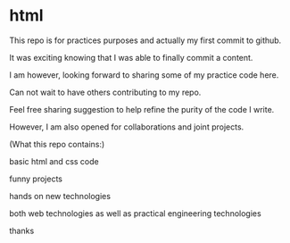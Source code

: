 # html

This repo is for practices purposes and actually my first commit to github.

It was exciting knowing that I was able to finally commit a content.

I am however, looking forward to sharing some of my practice code here.

Can not wait to have others contributing to my repo.

Feel free sharing suggestion to help refine the purity of the code I write.

 However, I am also opened for collaborations and joint projects.
 
 (What this repo contains:)
 
 basic html and css code 
 
 funny projects
 
 hands on new technologies 
 
 both web technologies as well as practical engineering technologies

thanks 
